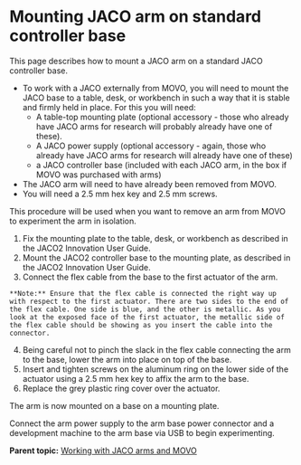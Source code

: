 # Mounting JACO arm on standard controller base

This page describes how to mount a JACO arm on a standard JACO controller base.

-   To work with a JACO externally from MOVO, you will need to mount the JACO base to a table, desk, or workbench in such a way that it is stable and firmly held in place. For this you will need:
    -   A table-top mounting plate \(optional accessory - those who already have JACO arms for research will probably already have one of these\).
    -   A JACO power supply \(optional accessory - again, those who already have JACO arms for research will already have one of these\)
    -   a JACO controller base \(included with each JACO arm, in the box if MOVO was purchased with arms\)
-   The JACO arm will need to have already been removed from MOVO.
-   You will need a 2.5 mm hex key and 2.5 mm screws.

This procedure will be used when you want to remove an arm from MOVO to experiment the arm in isolation.

1.   Fix the mounting plate to the table, desk, or workbench as described in the JACO2 Innovation User Guide. 
2.   Mount the JACO2 controller base to the mounting plate, as described in the JACO2 Innovation User Guide. 
3.   Connect the flex cable from the base to the first actuator of the arm. 

    **Note:** Ensure that the flex cable is connected the right way up with respect to the first actuator. There are two sides to the end of the flex cable. One side is blue, and the other is metallic. As you look at the exposed face of the first actuator, the metallic side of the flex cable should be showing as you insert the cable into the connector.

4.   Being careful not to pinch the slack in the flex cable connecting the arm to the base, lower the arm into place on top of the base. 
5.   Insert and tighten screws on the aluminum ring on the lower side of the actuator using a 2.5 mm hex key to affix the arm to the base. 
6.   Replace the grey plastic ring cover over the actuator. 

The arm is now mounted on a base on a mounting plate.

Connect the arm power supply to the arm base power connector and a development machine to the arm base via USB to begin experimenting.

**Parent topic:** [Working with JACO arms and MOVO](../Concepts/c_working_jaco_arms_movo.md)

